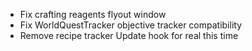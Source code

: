 - Fix crafting reagents flyout window
- Fix WorldQuestTracker objective tracker compatibility
- Remove recipe tracker Update hook for real this time